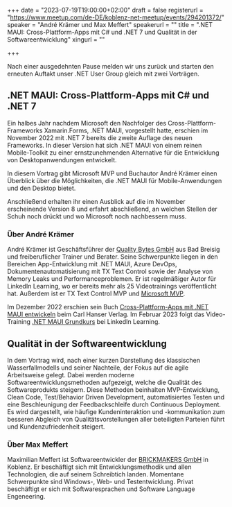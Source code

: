 +++
date = "2023-07-19T19:00:00+02:00"
draft = false
registerurl = "https://www.meetup.com/de-DE/koblenz-net-meetup/events/294201372/"
speaker = "André Krämer und Max Meffert"
speakerurl = ""
title = ".NET MAUI: Cross-Plattform-Apps mit C# und .NET 7 und Qualität in der Softwareentwicklung"
xingurl = ""

+++

Nach einer ausgedehnten Pause melden wir uns zurück und starten den erneuten Auftakt unser .NET User Group gleich mit zwei Vorträgen.

## .NET MAUI: Cross-Plattform-Apps mit C# und .NET 7

Ein halbes Jahr nachdem Microsoft den Nachfolger des Cross-Plattform-Frameworks Xamarin.Forms, .NET MAUI, vorgestellt hatte, erschien im November 2022 mit .NET 7 bereits die zweite Auflage des neuen Frameworks. In dieser Version hat sich .NET MAUI von einem reinen Mobile-Toolkit zu einer ernstzunehmenden Alternative für die Entwicklung von Desktopanwendungen entwickelt.

In diesem Vortrag gibt Microsoft MVP und Buchautor André Krämer einen Überblick über die Möglichkeiten, die .NET MAUI für Mobile-Anwendungen und den Desktop bietet.

Anschließend erhalten ihr einen Ausblick auf die im November erscheinende Version 8 und erfahrt abschließend, an welchen Stellen der Schuh noch drückt und wo Microsoft noch nachbessern muss.

### Über André Krämer

André Krämer ist Geschäftsführer der [Quality Bytes GmbH](https://qualitybytes.de) aus Bad Breisig und freiberuflicher Trainer und Berater. Seine Schwerpunkte liegen in den Bereichen  App-Entwicklung mit .NET MAUI, Azure DevOps, Dokumentenautomatisierung mit TX Text Control sowie der Analyse von Memory Leaks und Performanceproblemen. Er ist regelmäßiger Autor für LinkedIn Learning, wo er bereits mehr als 25 Videotrainings veröffentlicht hat. Außerdem ist er TX Text Control MVP und [Microsoft MVP](https://mvp.microsoft.com/de-de/PublicProfile/5000163?fullName=Andre%20Kraemer).

Im Dezember 2022 erschien sein Buch [Cross-Plattform-Apps mit .NET MAUI entwickeln](https://andrekraemer.de/maui-buch/) beim Carl Hanser Verlag. Im Februar 2023 folgt das Video-Training [.NET MAUI Grundkurs](https://www.linkedin.com/learning/dot-net-maui-grundkurs/) bei LinkedIn Learning.

## Qualität in der Softwareentwicklung

In dem Vortrag wird, nach einer kurzen Darstellung des klassischen Wasserfallmodells und seiner Nachteile, der Fokus auf die agile Arbeitsweise gelegt. Dabei werden moderne Softwareentwicklungsmethoden aufgezeigt, welche die Qualität des Softwareprodukts steigern. Diese Methoden beinhalten MVP-Entwicklung, Clean Code, Test/Behavior Driven Development, automatisiertes Testen und eine Beschleunigung der Feedbackschleife durch Continuous Deployment. Es wird dargestellt, wie häufige Kundeninteraktion und -kommunikation zum besseren Abgleich von Qualitätsvorstellungen aller beteiligten Parteien führt und Kundenzufriedenheit steigert.

### Über Max Meffert
Maximilian Meffert ist Softwareentwickler der [BRICKMAKERS GmbH](https://www.brickmakers.de) in Koblenz. Er beschäftigt sich mit Entwicklungsmethodik und allen Technologien, die auf seinem Schreibtich landen. Momentane Schwerpunkte sind Windows-, Web- und Testentwicklung. Privat beschäftigt er sich mit Softwaresprachen und Software Language Engeneering.